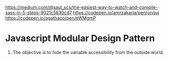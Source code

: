 https://medium.com/@saul_scs/the-easiest-way-to-watch-and-compile-sass-in-5-steps-9021c5830cd7
https://codepen.io/amrzakaria/pen/onqui
https://codepen.io/agathaco/pen/eWMgmP

# Javascript Modular Design Pattern
1. The objective is to hide the variable accessibility from the outside world.